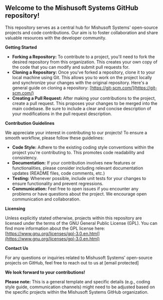 ## Welcome to the Mishusoft Systems GitHub repository!

This repository serves as a central hub for Mishusoft Systems' open-source projects and code contributions. Our aim is to foster collaboration and share valuable resources with the developer community.

**Getting Started**

* **Forking a Repository:** To contribute to a project, you'll need to fork the desired repository from this organization. This creates your own copy of the code that you can modify and submit pull requests for. 
* **Cloning a Repository:** Once you've forked a repository, clone it to your local machine using Git. This allows you to work on the project locally and synchronize your changes with the original repository. Here's a general guide on cloning a repository: [https://git-scm.com/](https://git-scm.com/)
* **Creating a Pull Request:** After making your contributions to the project, create a pull request. This proposes your changes to be merged into the main codebase. Be sure to include a clear and concise description of your modifications in the pull request description.

**Contribution Guidelines**

We appreciate your interest in contributing to our projects! To ensure a smooth workflow, please follow these guidelines:

* **Code Style:** Adhere to the existing coding style conventions within the project you're contributing to. This promotes code readability and consistency. 
* **Documentation:** If your contribution involves new features or functionalities, please consider including relevant documentation updates (README files, code comments, etc.)
* **Testing:** Whenever possible, include unit tests for your changes to ensure functionality and prevent regressions.
* **Communication:** Feel free to open issues if you encounter any problems or have questions about the project. We encourage open communication and collaboration.

**Licensing**

Unless explicitly stated otherwise, projects within this repository are licensed under the terms of the GNU General Public License (GPL). You can find more information about the GPL license here: [https://www.gnu.org/licenses/gpl-3.0.en.html](https://www.gnu.org/licenses/gpl-3.0.en.html)

**Contact Us**

For any questions or inquiries related to Mishusoft Systems' open-source projects on GitHub, feel free to reach out to us at [email protected]

**We look forward to your contributions!**

**Please note:** This is a general template and specific details (e.g., coding style guide, communication channels) might need to be adjusted based on the specific projects within the Mishusoft Systems GitHub organization. 
